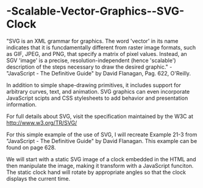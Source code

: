 -Scalable-Vector-Graphics--SVG-Clock
====================================
"SVG is an XML grammar for graphics. The word 'vector' in its name indicates that it is funcdamentally 
different from raster image formats, such as GIF, JPEG, and PNG, that specify a matrix of pixel values. Instead, an SGV
'image' is a precise, resolution-independent (hence 'scalable') description of the steps necessary to draw the desired
graphic." - "JavaScript - The Definitive Guide" by David Flanagan, Pag. 622, O'Reilly.

In addition to simple shape-drawing primitives, it includes support for arbitrary curves, text, and animation.
SVG graphics can even incorporate JavaScript scipts and CSS stylesheets to add behavior and presentation information.

For full details about SVG, visit the specification maintained by the W3C at http://www.w3.org/TR/SVG/

For this simple example of the use of SVG, I will recreate Example 21-3 from 
"JavaScript - The Definitive Guide" by David Flanagan. This example can be found on page 628.

We will start with a static SVG image of a clock embedded in the HTML and then manipulate the image, making it transform
with a JavaScript funciton. The static clock hand will rotate by appropriate angles so that the clock displays the
current time.
